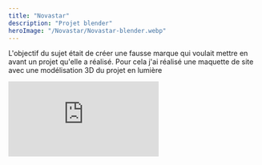 ```yaml
---
title: "Novastar"
description: "Projet blender"
heroImage: "/Novastar/Novastar-blender.webp"
---
```


<section class="flex flex-col p-4 border-4 border-grayish-blue rounded"> 
<p class="font-Merriweather text-base text-white w-full mt-4">L'objectif du sujet était de créer une fausse marque qui voulait mettre en avant un projet qu'elle a réalisé. Pour cela j'ai réalisé une maquette de site avec une modélisation 3D du projet en lumière</p>

<div class="flex justify-center items-center w-full">
  <iframe class="mb-4 rounded-lg w-full h-64 lg:w-[700px] lg:h-[400px]" src="https://youtube.com/embed/odPgzw43kTo/" title="Novastar project presentation" frameborder="0" allow="accelerometer; autoplay; clipboard-write; encrypted-media; gyroscope; picture-in-picture" allowfullscreen></iframe>
</div>
</section>
